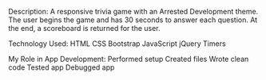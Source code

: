Description:
A responsive trivia game with an Arrested Development theme. The user begins the game and has 30 seconds to answer each question. At the end, a scoreboard is returned for the user.

Technology Used:
HTML
CSS
Bootstrap
JavaScript
jQuery
Timers

My Role in App Development:
Performed setup
Created files
Wrote clean code
Tested app
Debugged app